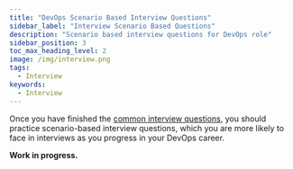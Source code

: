```yaml
---
title: "DevOps Scenario Based Interview Questions"
sidebar_label: "Interview Scenario Based Questions"
description: "Scenario based interview questions for DevOps role"
sidebar_position: 3
toc_max_heading_level: 2
image: /img/interview.png
tags:
  - Interview
keywords:
  - Interview
---
```


Once you have finished the [common interview questions](../common-questions/README.md), you should practice scenario-based interview questions, which you are more likely to face in interviews as you progress in your DevOps career.

**Work in progress.**
